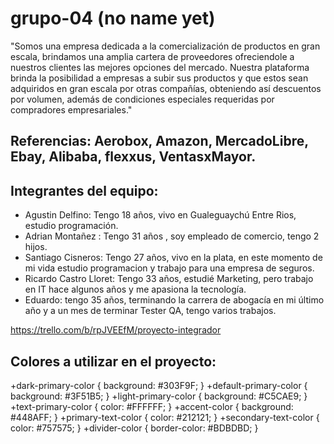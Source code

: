 # grupo-04 (no name yet)

"Somos una empresa dedicada a la comercialización de productos en gran escala, brindamos una amplia cartera de proveedores ofreciendole a nuestros clientes las mejores opciones del mercado. Nuestra plataforma brinda la posibilidad a empresas a subir sus productos y que estos sean adquiridos en gran escala por otras compañías, obteniendo así descuentos por volumen, además de condiciones especiales requeridas por compradores empresariales."

## Referencias: Aerobox, Amazon, MercadoLibre, Ebay, Alibaba, flexxus, VentasxMayor.

## Integrantes del equipo: 
+ Agustin Delfino: Tengo 18 años, vivo en Gualeguaychú Entre Rios, estudio programación.
+ Adrian Montañez : Tengo 31 años , soy empleado de comercio, tengo 2 hijos. 
+ Santiago Cisneros: Tengo 27 años, vivo en la plata, en este momento de mi vida estudio programacion y trabajo para una empresa de seguros. 
+ Ricardo Castro Lloret: Tengo 33 años, estudié Marketing, pero trabajo en IT hace algunos años y me apasiona la tecnología.
+ Eduardo: tengo 35 años, terminando la carrera de abogacía en mi último año y a un mes de terminar Tester QA, tengo varios trabajos.

https://trello.com/b/rpJVEEfM/proyecto-integrador


## Colores a utilizar en el proyecto:

+dark-primary-color    { background: #303F9F; }
+default-primary-color { background: #3F51B5; }
+light-primary-color   { background: #C5CAE9; }
+text-primary-color    { color: #FFFFFF; }
+accent-color          { background: #448AFF; }
+primary-text-color    { color: #212121; }
+secondary-text-color  { color: #757575; }
+divider-color         { border-color: #BDBDBD; }
